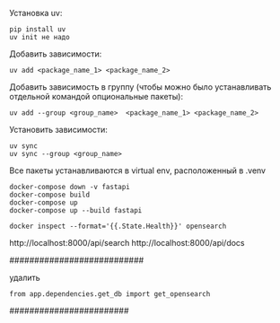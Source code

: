 
Установка uv: 

    pip install uv
    uv init не надо

Добавить зависимости: 

    uv add <package_name_1> <package_name_2>

Добавить зависимость в группу (чтобы можно было устанавливать отдельной командой опциональные пакеты):

    uv add --group <group_name>  <package_name_1> <package_name_2>

Установить зависимости:

    uv sync
    uv sync --group <group_name>

Все пакеты устанавливаются в virtual env, расположенный в .venv


    docker-compose down -v fastapi
    docker-compose build
    docker-compose up
    docker-compose up --build fastapi

    docker inspect --format='{{.State.Health}}' opensearch

http://localhost:8000/api/search
http://localhost:8000/api/docs

###########################

удалить

    from app.dependencies.get_db import get_opensearch



########################


